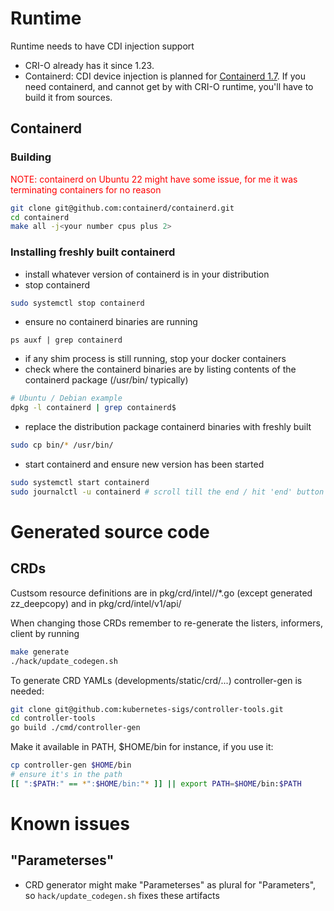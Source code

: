 # Runtime

Runtime needs to have CDI injection support

- CRI-O already has it since 1.23.
- Containerd: CDI device injection is planned for [Containerd 1.7](https://github.com/containerd/containerd/milestone/42). If you need containerd, and cannot get by with CRI-O runtime, you'll have to build it from sources.

## Containerd

### Building

<span style='color:red'>NOTE: containerd on Ubuntu 22 might have some issue, for me it was terminating containers for no
reason</span>

```bash
git clone git@github.com:containerd/containerd.git
cd containerd
make all -j<your number cpus plus 2>
```

### Installing freshly built containerd

- install whatever version of containerd is in your distribution
- stop containerd
```bash
sudo systemctl stop containerd
```
- ensure no containerd binaries are running
```
ps auxf | grep containerd
```
- if any shim process is still running, stop your docker containers
- check where the containerd binaries are by listing contents of the containerd package (/usr/bin/ typically)
```bash
# Ubuntu / Debian example
dpkg -l containerd | grep containerd$
```
- replace the distribution package containerd binaries with freshly built
```bash
sudo cp bin/* /usr/bin/
```
- start containerd and ensure new version has been started
```bash
sudo systemctl start containerd
sudo journalctl -u containerd # scroll till the end / hit 'end' button
```

# Generated source code

## CRDs

Custsom resource definitions are in pkg/crd/intel/<apiversion>/*.go (except generated zz_deepcopy) and in
pkg/crd/intel/v1/api/

When changing those CRDs remember to re-generate the listers, informers, client by running
```bash
make generate
./hack/update_codegen.sh
```

To generate CRD YAMLs (developments/static/crd/...) controller-gen is needed:
```bash
git clone git@github.com:kubernetes-sigs/controller-tools.git
cd controller-tools
go build ./cmd/controller-gen
```
Make it available in PATH, $HOME/bin for instance, if you use it:
```bash
cp controller-gen $HOME/bin
# ensure it's in the path
[[ ":$PATH:" == *":$HOME/bin:"* ]] || export PATH=$HOME/bin:$PATH
```

# Known issues

## "Parameterses"

- CRD generator might make "Parameterses" as plural for "Parameters", so `hack/update_codegen.sh`
fixes these artifacts
